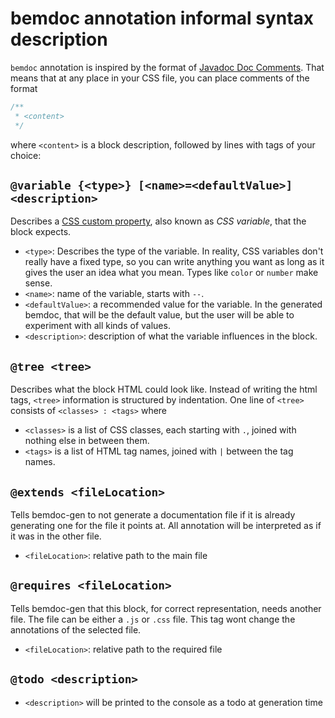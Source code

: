 # bemdoc annotation informal syntax description
`bemdoc` annotation is inspired by the format of [Javadoc Doc Comments](https://www.oracle.com/technical-resources/articles/java/javadoc-tool.html). That means that at any place in your CSS file, you can place comments of the format
```css
/**
 * <content>
 */
```

where `<content>` is a block description, followed by lines with tags of your choice:

## `@variable {<type>} [<name>=<defaultValue>] <description>`
Describes a [CSS custom property](https://developer.mozilla.org/en-US/docs/Web/CSS/Using_CSS_custom_properties), also known as *CSS variable*, that the block expects.
- `<type>`: Describes the type of the variable. In reality, CSS variables don't really have a fixed type, so you can write anything you want as long as it gives the user an idea what you mean. Types like `color` or `number` make sense.
- `<name>`: name of the variable, starts with `--`.
- `<defaultValue>`: a recommended value for the variable. In the generated bemdoc, that will be the default value, but the user will be able to experiment with all kinds of values.
- `<description>`: description of what the variable influences in the block.

## `@tree <tree>`
Describes what the block HTML could look like. Instead of writing the html tags, `<tree>` information is structured by indentation. One line of `<tree>` consists of `<classes> : <tags>` where
- `<classes>` is a list of CSS classes, each starting with `.`, joined with nothing else in between them.
- `<tags>` is a list of HTML tag names, joined with ` | ` between the tag names.

## `@extends <fileLocation>`
Tells bemdoc-gen to not generate a documentation file if it is already generating one for the file it points at. All annotation will be interpreted as if it was in the other file.
- `<fileLocation>`: relative path to the main file

## `@requires <fileLocation>`
Tells bemdoc-gen that this block, for correct representation, needs another file. The file can be either a `.js` or `.css` file. This tag wont change the annotations of the selected file.
- `<fileLocation>`: relative path to the required file

## `@todo <description>`
- `<description>` will be printed to the console as a todo at generation time


